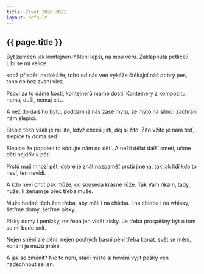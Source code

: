 ```yaml
---
title: Život 2020-2021
layout: default
---
```


{{ page.title }}
------------------------------------------------------------
Být zamčen jak kontejneru?
Není lepší, na mou věru.
Zaklapnutá petlice?
Líbí se mi velice

kdož přispěti nedokáže,
toho od nás ven vykáže
štěkajcí náš dobrý pes,
toho co bez zvaní vlez.

Psovi za to dáme kosti,
kontejnerů máme dosti.
Kontejnery z kompozitu,
nemaj duši, nemaj citu.

A než do dalšího bytu,
poddám já nás zase mýtu,
že mýto na silnici
zachrání nám slepici.

Slepic těch však je mi líto,
když chceš jísti, dej si žito.
Žito vžito je nám teď,
slepice ty doma seď!

Slepice že popoletí
to kódujte nám do dětí.
A nežli dělat další smetí,
učme děti nejdřív k pěti.

Prstů mají mnozí pět,
dobré je znát nazpaměť
prstů jména, tak jak lidí
kdo to neví, ten nevidí.

A kdo neví chtít pak může,
od souseda krásné růže.
Tak Vám říkám, tady, nuže:
k ženám je přec třeba muže.

Muže hodné těch žen třeba,
aby měli i na chleba.
I na chleba i na whisky,
šetřme domy, šetřme písky.

Písky domy i penízky,
netřeba jen vidět zisky.
Je třeba prospěšný být
o tom se mi bude snít.

Nejen snění ale dění,
nejen pouhých básní pění
třeba konat, svět se mění,
konání je mužů jmění.

A jak se změnit? Nic to není,
stačí místo si hovění
vyjít pešky ven
nadechnout se jen.
